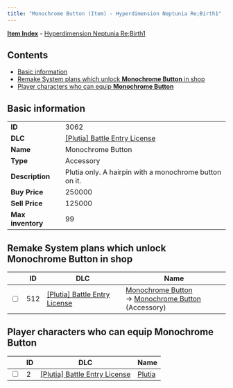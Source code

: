 ```yaml
---
title: "Monochrome Button (Item) - Hyperdimension Neptunia Re;Birth1"
---
```


[**Item Index**](/neptunia/rb1/item/index.html) - [Hyperdimension Neptunia Re;Birth1](/neptunia/rb1)

## Contents

- [Basic information](#basic-information)
- [Remake System plans which unlock **Monochrome Button** in shop](#remake-system-plans-which-unlock-monochrome-button-in-shop)
- [Player characters who can equip **Monochrome Button**](#player-characters-who-can-equip-monochrome-button)

## Basic information

|   |   |
| -- | -- |
| **ID** | 3062 |
| **DLC** | [[Plutia] Battle Entry License](/neptunia/rb1/dlc/7-plutia.html) |
| **Name** | Monochrome Button |
| **Type** | Accessory |
| **Description** | Plutia only. A hairpin with a monochrome button on it. |
| **Buy Price** | 250000 |
| **Sell Price** | 125000 |
| **Max inventory** | 99 |

## Remake System plans which unlock **Monochrome Button** in shop

|    | ID | DLC | Name |
| -- | -- | --- | ---- |
| <input type="checkbox" id="rb1-remake-7-512" class="trackbox" /> | 512 | [[Plutia] Battle Entry License](/neptunia/rb1/dlc/7-plutia.html) | [Monochrome Button](/neptunia/rb1/remake/7-512-monochrome-button.html)<br />→ [Monochrome Button](/neptunia/rb1/item/7-3062-monochrome-button.html) (Accessory) |

## Player characters who can equip **Monochrome Button**

|    | ID | DLC | Name |
| -- | -- | --- | ---- |
| <input type="checkbox" id="rb1-player-7-2" class="trackbox" /> | 2 | [[Plutia] Battle Entry License](/neptunia/rb1/dlc/7-plutia.html) | [Plutia](/neptunia/rb1/player/7-2-plutia.html) |